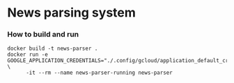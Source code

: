 # News parsing system

### How to build and run

```
docker build -t news-parser .
docker run -e GOOGLE_APPLICATION_CREDENTIALS="./.config/gcloud/application_default_credentials.json" \
      -it --rm --name news-parser-running news-parser
```
